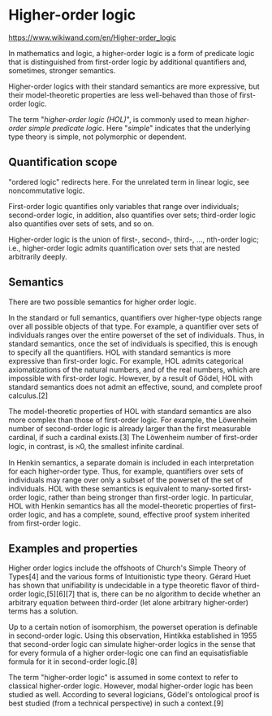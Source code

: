 # Higher-order logic

https://www.wikiwand.com/en/Higher-order_logic

In mathematics and logic, a higher-order logic is a form of predicate logic that is distinguished from first-order logic by additional quantifiers and, sometimes, stronger semantics.

Higher-order logics with their standard semantics are more expressive, but their model-theoretic properties are less well-behaved than those of first-order logic.

The term "_higher-order logic (HOL)_", is commonly used to mean _higher-order simple predicate logic_. Here "_simple_" indicates that the underlying type theory is simple, not polymorphic or dependent.


## Quantification scope
"ordered logic" redirects here. For the unrelated term in linear logic, see noncommutative logic.

First-order logic quantifies only variables that range over individuals; second-order logic, in addition, also quantifies over sets; third-order logic also quantifies over sets of sets, and so on.

Higher-order logic is the union of first-, second-, third-, …, nth-order logic; i.e., higher-order logic admits quantification over sets that are nested arbitrarily deeply.

## Semantics
There are two possible semantics for higher order logic.

In the standard or full semantics, quantifiers over higher-type objects range over all possible objects of that type. For example, a quantifier over sets of individuals ranges over the entire powerset of the set of individuals. Thus, in standard semantics, once the set of individuals is specified, this is enough to specify all the quantifiers. HOL with standard semantics is more expressive than first-order logic. For example, HOL admits categorical axiomatizations of the natural numbers, and of the real numbers, which are impossible with first-order logic. However, by a result of Gödel, HOL with standard semantics does not admit an effective, sound, and complete proof calculus.[2]

The model-theoretic properties of HOL with standard semantics are also more complex than those of first-order logic. For example, the Löwenheim number of second-order logic is already larger than the first measurable cardinal, if such a cardinal exists.[3] The Löwenheim number of first-order logic, in contrast, is ℵ0, the smallest infinite cardinal.

In Henkin semantics, a separate domain is included in each interpretation for each higher-order type. Thus, for example, quantifiers over sets of individuals may range over only a subset of the powerset of the set of individuals. HOL with these semantics is equivalent to many-sorted first-order logic, rather than being stronger than first-order logic. In particular, HOL with Henkin semantics has all the model-theoretic properties of first-order logic, and has a complete, sound, effective proof system inherited from first-order logic.

## Examples and properties
Higher order logics include the offshoots of Church's Simple Theory of Types[4] and the various forms of Intuitionistic type theory. Gérard Huet has shown that unifiability is undecidable in a type theoretic flavor of third-order logic,[5][6][7] that is, there can be no algorithm to decide whether an arbitrary equation between third-order (let alone arbitrary higher-order) terms has a solution.

Up to a certain notion of isomorphism, the powerset operation is definable in second-order logic. Using this observation, Hintikka established in 1955 that second-order logic can simulate higher-order logics in the sense that for every formula of a higher order-logic one can find an equisatisfiable formula for it in second-order logic.[8]

The term "higher-order logic" is assumed in some context to refer to classical higher-order logic. However, modal higher-order logic has been studied as well. According to several logicians, Gödel's ontological proof is best studied (from a technical perspective) in such a context.[9]

